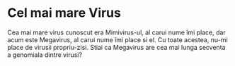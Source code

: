 # Cel mai mare Virus

Cea mai mare virus cunoscut era Mimivirus-ul, al carui nume îmi place, dar acum
este Megavirus, al carui nume îmi place si el. Cu toate acestea, nu-mi place de
virusii propriu-zisi. Stiai ca Megavirus are cea mai lunga secventa a genomiala
dintre virusi?
